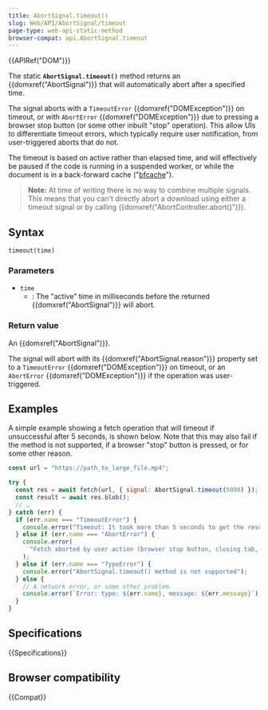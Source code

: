 ```yaml
---
title: AbortSignal.timeout()
slug: Web/API/AbortSignal/timeout
page-type: web-api-static-method
browser-compat: api.AbortSignal.timeout
---
```


{{APIRef("DOM")}}

The static **`AbortSignal.timeout()`** method returns an {{domxref("AbortSignal")}} that will automatically abort after a specified time.

The signal aborts with a `TimeoutError` {{domxref("DOMException")}} on timeout, or with `AbortError` {{domxref("DOMException")}} due to pressing a browser stop button (or some other inbuilt "stop" operation).
This allow UIs to differentiate timeout errors, which typically require user notification, from user-triggered aborts that do not.

The timeout is based on active rather than elapsed time, and will effectively be paused if the code is running in a suspended worker, or while the document is in a back-forward cache ("[bfcache](https://web.dev/bfcache/)").

> **Note:** At time of writing there is no way to combine multiple signals.
> This means that you can't directly abort a download using either a timeout signal or by calling {{domxref("AbortController.abort()")}}.

## Syntax

```js-nolint
timeout(time)
```

### Parameters

- `time`
  - : The "active" time in milliseconds before the returned {{domxref("AbortSignal")}} will abort.

### Return value

An {{domxref("AbortSignal")}}.

The signal will abort with its {{domxref("AbortSignal.reason")}} property set to a `TimeoutError` {{domxref("DOMException")}} on timeout, or an `AbortError` {{domxref("DOMException")}} if the operation was user-triggered.

## Examples

A simple example showing a fetch operation that will timeout if unsuccessful after 5 seconds, is shown below.
Note that this may also fail if the method is not supported, if a browser "stop" button is pressed, or for some other reason.

```js
const url = "https://path_to_large_file.mp4";

try {
  const res = await fetch(url, { signal: AbortSignal.timeout(5000) });
  const result = await res.blob();
  // …
} catch (err) {
  if (err.name === "TimeoutError") {
    console.error("Timeout: It took more than 5 seconds to get the result!");
  } else if (err.name === "AbortError") {
    console.error(
      "Fetch aborted by user action (browser stop button, closing tab, etc."
    );
  } else if (err.name === "TypeError") {
    console.error("AbortSignal.timeout() method is not supported");
  } else {
    // A network error, or some other problem.
    console.error(`Error: type: ${err.name}, message: ${err.message}`);
  }
}
```

## Specifications

{{Specifications}}

## Browser compatibility

{{Compat}}
